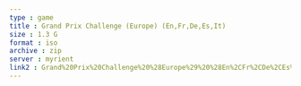 ```yaml
---
type : game
title : Grand Prix Challenge (Europe) (En,Fr,De,Es,It)
size : 1.3 G
format : iso
archive : zip
server : myrient
link2 : Grand%20Prix%20Challenge%20%28Europe%29%20%28En%2CFr%2CDe%2CEs%2CIt%29
---
```

